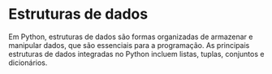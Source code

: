 # Estruturas de dados

Em Python, estruturas de dados são formas organizadas de armazenar e manipular dados, que são essenciais para a programação. As principais estruturas de dados integradas no Python incluem listas, tuplas, conjuntos e dicionários.


